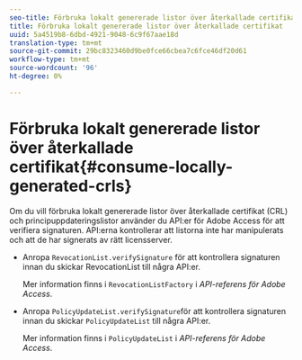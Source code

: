 ```yaml
---
seo-title: Förbruka lokalt genererade listor över återkallade certifikat
title: Förbruka lokalt genererade listor över återkallade certifikat
uuid: 5a4519b8-6dbd-4921-9048-6c9f67aae18d
translation-type: tm+mt
source-git-commit: 29bc8323460d9be0fce66cbea7c6fce46df20d61
workflow-type: tm+mt
source-wordcount: '96'
ht-degree: 0%

---
```



# Förbruka lokalt genererade listor över återkallade certifikat{#consume-locally-generated-crls}

Om du vill förbruka lokalt genererade listor över återkallade certifikat (CRL) och principuppdateringslistor använder du API:er för Adobe Access för att verifiera signaturen. API:erna kontrollerar att listorna inte har manipulerats och att de har signerats av rätt licensserver.

* Anropa `RevocationList.verifySignature` för att kontrollera signaturen innan du skickar RevocationList till några API:er.

   Mer information finns i `RevocationListFactory` i *API-referens för Adobe Access*.

* Anropa `PolicyUpdateList.verifySignature`för att kontrollera signaturen innan du skickar `PolicyUpdateList` till några API:er.

   Mer information finns i `PolicyUpdateList` i *API-referens för Adobe Access*.

